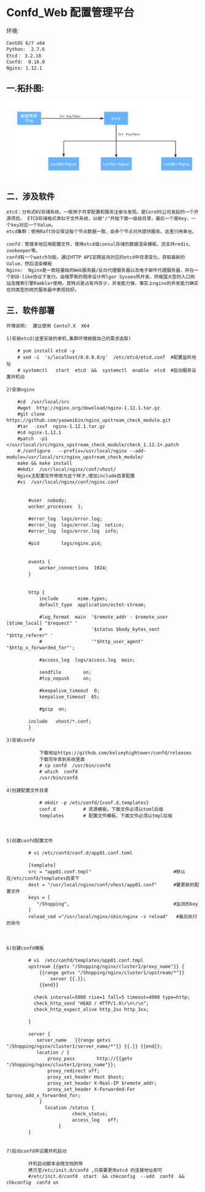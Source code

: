 
# Confd_Web 配置管理平台





环境:

	CentOS 6/7 x64
	Python:  2.7.6
	Etcd： 3.2.18
	Confd:  0.16.0
	Nginx: 1.12.1


## 一.拓扑图:



![image](https://github.com/1032231418/PYVM/blob/master/conf_web_images/tuopu.png)	


## 二．涉及软件

	etcd：分布式KV存储系统，一般用于共享配置和服务注册与发现。是CoreOS公司发起的一个开源项目。 ETCD存储格式类似于文件系统，以根"/"开始下面一级级目录，最后一个是Key，一个key对应一个Value。
	etcd集群：使用Raft协议保证每个节点数据一致，由多个节点对外提供服务。这里只用单台。

	confd：管理本地应用配置文件，使用etcd或consul存储的数据渲染模板，还支持redis、zookeeper等。
	confd有一个watch功能，通过HTTP API定期监测对应的etcd中目录变化，获取最新的Value，然后渲染模板
	Nginx:  Nginx是一款轻量级的Web服务器/反向代理服务器以及电子邮件代理服务器，并在一个BSD-like协议下发行。由俄罗斯的程序设计师lgor Sysoev所开发，供俄国大型的入口网站及搜索引擎Rambler使用。其特点是占有内存少，并发能力强，事实上nginx的并发能力确实在同类型的网页服务器中表现较好。

## 三．软件部署

	环境说明:  建议使用 Cento7.X  X64
	
	1)安装etcd(这里安装的单机,集群环境根据自己的需求选取)
	
		# yum install etcd -y
		# sed -i  's/localhost/0.0.0.0/g'  /etc/etcd/etcd.conf  #配置监听地址
		# systemctl   start  etcd  &&  systemctl  enable  etcd  #启动服务设置开机动

	2)安装nginx
	
		#cd  /usr/local/src
		#wget  http://nginx.org/download/nginx-1.12.1.tar.gz
		#git clone https://github.com/yaoweibin/nginx_upstream_check_module.git  
		#tar  -zxvf  nginx-1.12.1.tar.gz 
		#cd nginx-1.12.1
		#patch  -p1 </usr/local/src/nginx_upstream_check_module/check_1.12.1+.patch
		#./configure   --prefix=/usr/local/nginx --add-module=/usr/local/src/nginx_upstream_check_module/
		make && make install
		#mkdir  /usr/local/nginx/conf/vhost/
		Nginx主配置文件修改为这个样子,增加include目录配置
		#vi  /usr/local/nginx/conf/nginx.conf
		
		
			#user  nobody;
			worker_processes  1;

			#error_log  logs/error.log;
			#error_log  logs/error.log  notice;
			#error_log  logs/error.log  info;

			#pid        logs/nginx.pid;


			events {
				worker_connections  1024;
			}


			http {
				include       mime.types;
				default_type  application/octet-stream;

				#log_format  main  '$remote_addr - $remote_user [$time_local] "$request" '
				#                  '$status $body_bytes_sent "$http_referer" '
				#                  '"$http_user_agent" "$http_x_forwarded_for"';

				#access_log  logs/access.log  main;

				sendfile        on;
				#tcp_nopush     on;

				#keepalive_timeout  0;
				keepalive_timeout  65;

				#gzip  on;

			include   vhost/*.conf;
			}

	3)安装confd		
				
				下载地址https://github.com/kelseyhightower/confd/releases
				下载完毕丢到系统里面
				# cp confd  /usr/bin/confd 
				# which  confd
				/usr/bin/confd

	4)创建配置文件目录
	
				# mkdir -p /etc/confd/{conf.d,templates}
				conf.d          # 资源模板，下面文件必须以toml后缀
				templates       # 配置文件模板，下面文件必须以tmpl后缀



	5)创建confd配置文件

			# vi /etc/confd/conf.d/app01.conf.toml

			[template]
			src = "app01.conf.tmpl"                              #默认在/etc/confd/templates目录下
			dest = "/usr/local/nginx/conf/vhost/app01.conf"      #要更新的配置文件
			keys = [
			   "/Shopping",                                      #监测的key
			]
			reload_cmd ="/usr/local/nginx/sbin/nginx -s reload"   #最后执行的命令



	6)创建confd模板

			# vi  /etc/confd/templates/app01.conf.tmpl 
			upstream {{getv "/Shopping/nginx/cluster1/proxy_name"}} {
				{{range getvs "/Shopping/nginx/cluster1/upstream/*"}}
					server {{.}};
				{{end}}

			  check interval=5000 rise=1 fall=5 timeout=4000 type=http;
			  check_http_send "HEAD / HTTP/1.0\r\n\r\n";
			  check_http_expect_alive http_2xx http_3xx;

			}
			  
			server {
			   server_name   {{range getvs "/Shopping/nginx/cluster1/server_name/*"}} {{.}} {{end}};
			   location / {
				   proxy_pass        http://{{getv  "/Shopping/nginx/cluster1/proxy_name"}};
				   proxy_redirect off;
				   proxy_set_header Host $host;
				   proxy_set_header X-Real-IP $remote_addr;
				   proxy_set_header X-Forwarded-For $proxy_add_x_forwarded_for;
				}
				  location /status {
							check_status;
							access_log   off;
					   }
			}


	7)启动confd并设置开机启动
	
			开机启动脚本会随文档附带
			拷贝至/etc/init.d/confd ,只需要更改etcd 的连接地址即可
			#/etc/init.d/confd  start  && chkconfig  --add  confd  && chkconfig  confd on 
			


